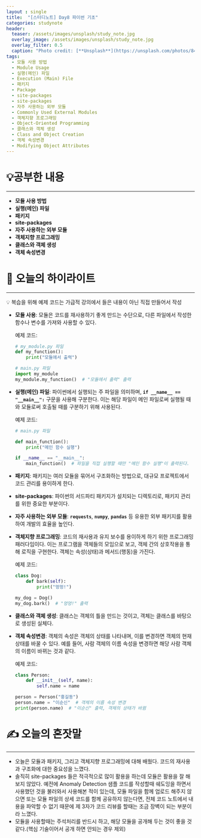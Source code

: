 ```yaml
---
layout : single
title:  "[스터디노트] Day8 파이썬 기초"
categories: studynote
header:
  teaser: /assets/images/unsplash/study_note.jpg
  overlay_image: /assets/images/unsplash/study_note.jpg
  overlay_filter: 0.5
  caption: "Photo credit: [**Unsplash**](https://unsplash.com/photos/842ofHC6MaI)"
tags:
  - 모듈 사용 방법
  - Module Usage
  - 실행(메인) 파일
  - Execution (Main) File
  - 패키지
  - Package
  - site-packages
  - site-packages
  - 자주 사용하는 외부 모듈
  - Commonly Used External Modules
  - 객체지향 프로그래밍
  - Object-Oriented Programming
  - 클래스와 객체 생성
  - Class and Object Creation
  - 객체 속성변경
  - Modifying Object Attributes
---
```



# 💡공부한 내용

---

- **모듈 사용 방법**
- **실행(메인) 파일**
- **패키지**
- **site-packages**
- **자주 사용하는 외부 모듈**
- **객체지향 프로그래밍**
- **클래스와 객체 생성**
- **객체 속성변경**

# 📝 오늘의 하이라이트

---

<aside>
💡 복습을 위해 예제 코드는 가급적 강의에서 들은 내용이 아닌 직접 만들어서 작성

</aside>

- **모듈 사용**: 모듈은 코드를 재사용하기 좋게 만드는 수단으로, 다른 파일에서 작성한 함수나 변수를 가져와 사용할 수 있다.
    
    예제 코드:
    
    ```python
    # my_module.py 파일
    def my_function():
        print("모듈에서 출력")
    
    # main.py 파일
    import my_module
    my_module.my_function()  # "모듈에서 출력" 출력
    ```
    
- **실행(메인) 파일**: 파이썬에서 실행되는 주 파일을 의미하며, **`if __name__ == "__main__":`** 구문을 사용해 구분한다. 이는 해당 파일이 메인 파일로써 실행될 때와 모듈로써 호출될 때를 구분하기 위해 사용된다.
    
    예제 코드:
    
    ```python
    # main.py 파일
    
    def main_function():
        print("메인 함수 실행")
    
    if __name__ == "__main__":
        main_function()  # 파일을 직접 실행할 때만 "메인 함수 실행"이 출력된다.
    ```
    
- **패키지**: 패키지는 여러 모듈을 묶어서 구조화하는 방법으로, 대규모 프로젝트에서 코드 관리를 용이하게 한다.
- **site-packages**: 파이썬의 서드파티 패키지가 설치되는 디렉토리로, 패키지 관리를 위한 중요한 부분이다.
- **자주 사용하는 외부 모듈**: **`requests`**, **`numpy`**, **`pandas`** 등 유용한 외부 패키지를 활용하여 개발의 효율을 높인다.
- **객체지향 프로그래밍**: 코드의 재사용과 유지 보수를 용이하게 하기 위한 프로그래밍 패러다임이다. 이는 프로그램을 객체들의 모임으로 보고, 객체 간의 상호작용을 통해 로직을 구현한다. 객체는 속성(상태)과 메서드(행동)을 가진다.
    
    예제 코드:
    
    ```python
    class Dog:
        def bark(self):
            print("멍멍!")
    
    my_dog = Dog()
    my_dog.bark()  # "멍멍!" 출력
    ```
    
- **클래스와 객체 생성**: 클래스는 객체의 틀을 만드는 것이고, 객체는 클래스를 바탕으로 생성된 실체다.
- **객체 속성변경**: 객체의 속성은 객체의 상태를 나타내며, 이를 변경하면 객체의 현재 상태를 바꿀 수 있다. 예를 들어, 사람 객체의 이름 속성을 변경하면 해당 사람 객체의 이름이 바뀌는 것과 같다.
    
    예제 코드:
    
    ```python
    class Person:
        def __init__(self, name):
            self.name = name
    
    person = Person("홍길동")
    person.name = "이순신"  # 객체의 이름 속성 변경
    print(person.name)  # "이순신" 출력, 객체의 상태가 바뀜
    ```
    

# ✍️ 오늘의 혼잣말

---

- 오늘은 모듈과 패키지, 그리고 객체지향 프로그래밍에 대해 배웠다. 코드의 재사용과 구조화에 대한 중요성을 느꼈다.
- 솔직히 site-packages 들은 적극적으로 많이 활용을 하는데 모듈은 활용을 잘 해보지 않았다. 예전에 Anomaly Detection 샘플 코드를 작성할때 쉐도잉을 하면서 사용했던 것을 불러와서 사용해본 적이 있는데, 모듈 파일을 함께 업로드 해주지 않으면 또는 모듈 파일의 상세 코드를 함께 공유하지 않는다면, 전체 코드 노트에서 내용을 파악할 수 없기 때문에 제 3자가 코드 리뷰를 할때는 조금 장벽이 되는 부분이라 느꼈다.
- 모듈을 사용할때는 주석처리를 반드시 하고, 해당 모듈을 공개해 두는 것이 좋을 것 같다.(핵심 기술이어서 공개 하면 안되는 경우 제외)
